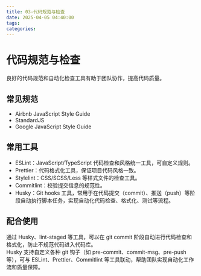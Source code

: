 ```yaml
---
title: 03-代码规范与检查
date: 2025-04-05 04:40:00
tags:
categories:
---
```


# 代码规范与检查

良好的代码规范和自动化检查工具有助于团队协作，提高代码质量。

## 常见规范

- Airbnb JavaScript Style Guide
- StandardJS
- Google JavaScript Style Guide

## 常用工具

- ESLint：JavaScript/TypeScript 代码检查和风格统一工具，可自定义规则。
- Prettier：代码格式化工具，保证项目代码风格一致。
- Stylelint：CSS/SCSS/Less 等样式文件的检查工具。
- Commitlint：校验提交信息的规范性。
- Husky：Git hooks 工具，常用于在代码提交（commit）、推送（push）等阶段自动执行脚本任务，实现自动化代码检查、格式化、测试等流程。

## 配合使用

通过 Husky、lint-staged 等工具，可以在 git commit 阶段自动进行代码检查和格式化，防止不规范代码进入代码库。  
Husky 支持自定义各种 git 钩子（如 pre-commit、commit-msg、pre-push 等），可与 ESLint、Prettier、Commitlint 等工具联动，帮助团队实现自动化工作流和质量保障。